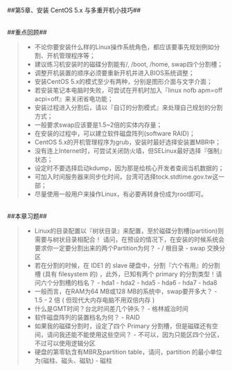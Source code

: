 ##第5章、安装 CentOS 5.x 与多重开机小技巧##


<br/>
##重点回顾##

>- 不论你要安装什么样的Linux操作系统角色，都应该要事先规划例如分割、开机管理程序等；
>- 建议练习机安装时的磁碟分割能有/, /boot, /home, swap四个分割槽；
>- 调整开机装置的顺序必须要重新开机并进入BIOS系统调整；
>- 安装CentOS 5.x的模式至少有两种，分别是图形介面与文字介面；
>- 若安装笔记本电脑时失败，可尝试在开机时加入『linux nofb apm=off acpi=off』来关闭省电功能；
>- 安装过程进入分割后，请以『自订的分割模式』来处理自己规划的分割方式；
>- 一般要求swap应该要是1.5~2倍的实体内存量；
>- 在安装的过程中，可以建立软件磁盘阵列(software RAID)；
>- CentOS 5.x的开机管理程序为grub，安装时最好选择安装置MBR中；
>- 没有连上Internet时，可尝试关闭防火墙，但SELinux最好选择『强制』状态；
>- 设定时不要选择启动kdump，因为那是给核心开发者查阅当机数据的；
>- 可加入时间服务器来同步化时间，台湾可选择tock.stdtime.gov.tw这一部；
>- 尽量使用一般用户来操作Linux，有必要再转身份成为root即可。

<br/>
##本章习题##
 
>- Linux的目录配置以『树状目录』来配置，至於磁碟分割槽(partition)则需要与树状目录相配合！ 请问，在预设的情况下，在安装的时候系统会要求你一定要分割出来的两个Partition为何？
    - / 根目录
    - swap 交换分区
>- 若在分割的时候，在 IDE1 的 slave 硬盘中，分割『六个有用』的分割槽 (具有 filesystem 的) ，此外，已知有两个 primary 的分割类型！请问六个分割槽的档名？
    - hda1
    - hda2
    - hda5
    - hda6
    - hda7
    - hda8
>- 一般而言，在RAM为64 MB或128 MB的系统中，swap要开多大？
    - 1.5 - 2 倍 ( 但现代大内存电脑不用双倍内存 )
>- 什么是GMT时间？台北时间差几个钟头？
    - 格林威治时间
>- 软件磁盘阵列的装置档名为何？
    - RAID
>- 如果我的磁碟分割时，设定了四个 Primary 分割槽，但是磁碟还有空间，请问我还能不能使用这些空间？
    - 不可以，因为只能区四个分区，不过可以使用逻辑分区
>- 硬盘的第零轨含有MBR及partition table，请问，partition 的最小单位为(磁柱、磁头、磁轨)
    - 磁柱
